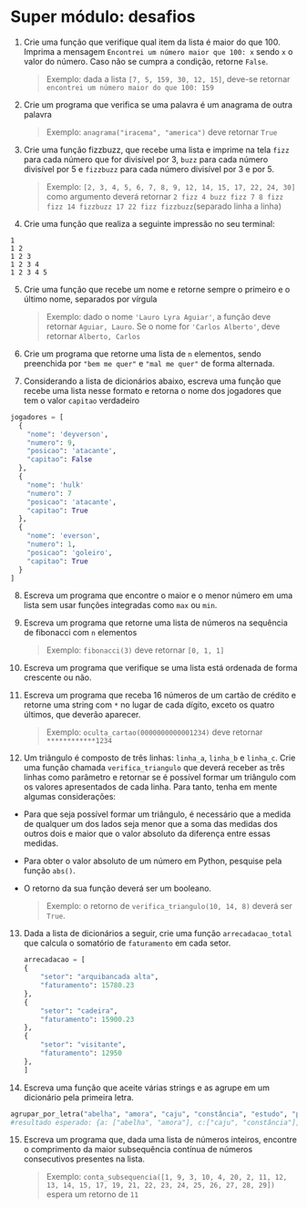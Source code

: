 # Super módulo: desafios

1. Crie uma função que verifique qual item da lista é maior do que 100. Imprima a mensagem `Encontrei um número maior que 100: x` sendo `x` o valor do número. Caso não se cumpra a condição, retorne `False`.
   > Exemplo: dada a lista `[7, 5, 159, 30, 12, 15]`, deve-se retornar `encontrei um número maior do que 100: 159`

2. Crie um programa que verifica se uma palavra é um anagrama de outra palavra
   > Exemplo: `anagrama("iracema", "america")` deve retornar `True`

3. Crie uma função fizzbuzz, que recebe uma lista e imprime na tela `fizz` para cada número que for divisível por 3, `buzz` para cada número divisível por 5 e `fizzbuzz` para cada número divisível por 3 e por 5.
   > Exemplo:  `[2, 3, 4, 5, 6, 7, 8, 9, 12, 14, 15, 17, 22, 24, 30]` como argumento deverá retornar `2 fizz 4 buzz fizz 7 8 fizz fizz 14 fizzbuzz 17 22 fizz fizzbuzz`(separado linha a linha)
4. Crie uma função que realiza a seguinte impressão no seu terminal:
```
1
1 2
1 2 3
1 2 3 4
1 2 3 4 5
```
5. Crie uma função que recebe um nome e retorne sempre o primeiro e o último nome, separados por vírgula
    > Exemplo: dado o nome `'Lauro Lyra Aguiar'`, a função deve retornar `Aguiar, Lauro`. Se o nome for `'Carlos Alberto'`, deve retornar `Alberto, Carlos`

6. Crie um programa que retorne uma lista de `n` elementos, sendo preenchida por `"bem me quer"` e `"mal me quer"` de forma alternada. 

7. Considerando a lista de dicionários abaixo, escreva uma função que recebe uma lista nesse formato e retorna o nome dos jogadores que tem o valor `capitao` verdadeiro
```python
jogadores = [
  {
    "nome": 'deyverson',
    "numero": 9,
    "posicao": 'atacante',
    "capitao": False
  },
  {
    "nome": 'hulk'
    "numero": 7
    "posicao": 'atacante',
    "capitao": True
  },
  {
    "nome": 'everson',
    "numero": 1,
    "posicao": 'goleiro',
    "capitao": True
  }
]
```

8. Escreva um programa que encontre o maior e o menor número em uma lista sem usar funções integradas como `max` ou `min`.
   
9.  Escreva um programa que retorne uma lista de números na sequência de fibonacci com `n` elementos
    > Exemplo: `fibonacci(3)` deve retornar `[0, 1, 1]`

10. Escreva um programa que verifique se uma lista está ordenada de forma crescente ou não. 

11. Escreva um programa que receba 16 números de um cartão de crédito e retorne uma string com `*` no lugar de cada dígito, exceto os quatro últimos, que deverão aparecer.
    >Exemplo: `oculta_cartao(0000000000001234)` deve retornar `************1234` 

12.  Um triângulo é composto de três linhas: `linha_a`, `linha_b` e `linha_c`. Crie uma função chamada `verifica_triangulo` que deverá receber as três linhas como parâmetro e retornar se é possível formar um triângulo com os valores apresentados de cada linha. Para tanto, tenha em mente algumas considerações:

- Para que seja possível formar um triângulo, é necessário que a medida de qualquer um dos lados seja menor que a soma das medidas dos outros dois e maior que o valor absoluto da diferença entre essas medidas.

- Para obter o valor absoluto de um número em Python, pesquise pela função `abs()`.

- O retorno da sua função deverá ser um booleano.
   >Exemplo: o retorno de `verifica_triangulo(10, 14, 8)` deverá ser `True`.

13. Dada a lista de dicionários a seguir, crie uma função `arrecadacao_total` que calcula o somatório de `faturamento` em cada setor.
    ```python
    arrecadacao = [
    {
        "setor": "arquibancada alta",
        "faturamento": 15780.23
    },
    {
        "setor": "cadeira",
        "faturamento": 15900.23
    },
    {
        "setor": "visitante",
        "faturamento": 12950
    },
    ]
    ```
14.  Escreva uma função que aceite várias strings e as agrupe em um dicionário pela primeira letra.
  ```python
  agrupar_por_letra("abelha", "amora", "caju", "constância", "estudo", "persistir")
  #resultado esperado: {a: ["abelha", "amora"], c:["caju", "constância"], e: ["estudo"], p:["persistir"]}
  ```
15.  Escreva um programa que, dada uma lista de números inteiros, encontre o comprimento da maior subsequência contínua de números consecutivos presentes na lista.
      >Exemplo: `conta_subsequencia([1, 9, 3, 10, 4, 20, 2, 11, 12, 13, 14, 15, 17, 19, 21, 22, 23, 24, 25, 26, 27, 28, 29])` espera um retorno de `11`
